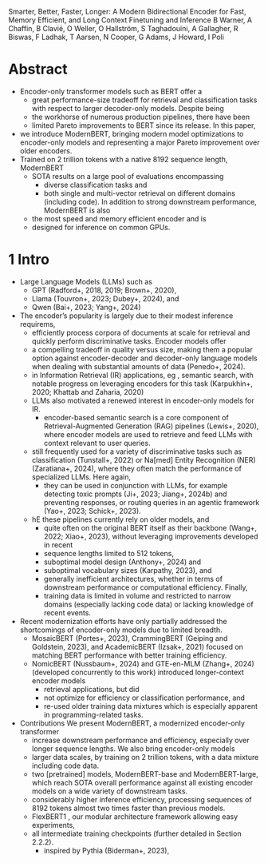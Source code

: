 Smarter, Better, Faster, Longer: A Modern Bidirectional Encoder for
  Fast, Memory Efficient, and Long Context Finetuning and Inference
B Warner, A Chaffin, B Clavié, O Weller, O Hallström, S Taghadouini,
  A Gallagher, R Biswas, F Ladhak, T Aarsen, N Cooper, G Adams, J Howard,
  I Poli

# Abstract

* Encoder-only transformer models such as BERT offer a 
  * great performance-size tradeoff for retrieval and classification tasks
    with respect to larger decoder-only models. Despite being 
  * the workhorse of numerous production pipelines, there have been 
  * limited Pareto improvements to BERT since its release. In this paper,
* we introduce ModernBERT, bringing 
  modern model optimizations to encoder-only models and representing 
  a major Pareto improvement over older encoders.
* Trained on 2 trillion tokens with a native 8192 sequence length, ModernBERT
  * SOTA results on a large pool of evaluations encompassing
    * diverse classification tasks and 
    * both single and multi-vector retrieval on different domains (including
      code). In addition to strong downstream performance, ModernBERT is also
  * the most speed and memory efficient encoder and is 
  * designed for inference on common GPUs.

# 1 Intro

* Large Language Models (LLMs) such as 
  * GPT (Radford+, 2018, 2019; Brown+, 2020), 
  * Llama (Touvron+, 2023; Dubey+, 2024), and 
  * Qwen (Bai+, 2023; Yang+, 2024)
* The encoder’s popularity is largely due to their modest inference requirems,
  * efficiently process corpora of documents at scale for retrieval and quickly
    perform discriminative tasks. Encoder models offer 
  * a compelling tradeoff in quality versus size, making them
    a popular option against encoder-decoder and decoder-only language models
    when dealing with substantial amounts of data (Penedo+, 2024).
  * in Information Retrieval (IR) applications, eg , semantic search, with
    notable progress on leveraging encoders for this task
    (Karpukhin+, 2020; Khattab and Zaharia, 2020)
  * LLMs also motivated a renewed interest in encoder-only models for IR.
    * encoder-based semantic search is a core component of
      Retrieval-Augmented Generation (RAG) pipelines (Lewis+, 2020), where
      encoder models are used to retrieve and feed LLMs with context relevant
      to user queries.
  * still frequently used for a variety of discriminative tasks such as
    classification (Tunstall+, 2022) or Na[med] Entity Recognition (NER)
    (Zaratiana+, 2024), where 
    they often match the performance of specialized LLMs. Here again, 
    * they can be used in conjunction with LLMs, for example 
      detecting toxic prompts (Ji+, 2023; Jiang+, 2024b) and 
      preventing responses, or 
      routing queries in an agentic framework (Yao+, 2023; Schick+, 2023).
  * hE these pipelines currently rely on older models, and 
    * quite often on the original BERT itself as their backbone (Wang+, 2022;
      Xiao+, 2023), without leveraging improvements developed in recent
    * sequence lengths limited to 512 tokens, 
    * suboptimal model design (Anthony+, 2024) and 
    * suboptimal vocabulary sizes (Karpathy, 2023), and 
    * generally inefficient architectures, whether in terms of downstream
      performance or computational efficiency. Finally, 
    * training data is limited in volume and restricted to narrow domains
      (especially lacking code data) or lacking knowledge of recent events.
* Recent modernization efforts have only partially addressed the shortcomings
  of encoder-only models due to limited breadth. 
  * MosaicBERT (Portes+, 2023), CrammingBERT (Geiping and Goldstein,
    2023), and AcademicBERT (Izsak+, 2021) focused on
    matching BERT performance with better training efficiency.
  * NomicBERT (Nussbaum+, 2024) and GTE-en-MLM (Zhang+, 2024) (developed
    concurrently to this work) introduced longer-context encoder models
    * retrieval applications, but did 
    * not optimize for efficiency or classification performance, and 
    * re-used older training data mixtures which is
      especially apparent in programming-related tasks.
* Contributions We present ModernBERT, a modernized encoder-only transformer
  * increase downstream performance and efficiency,
    especially over longer sequence lengths. We also bring encoder-only models
  * larger data scales, by training on 2 trillion tokens, with a data mixture
    including code data. 
  * two [pretrained] models, ModernBERT-base and ModernBERT-large, which reach
    SOTA overall performance against all existing encoder models
    on a wide variety of downstream tasks.
  * considerably higher inference efficiency, processing sequences of 8192
    tokens almost two times faster than previous models.
  * FlexBERT1 , our modular architecture framework allowing easy experiments,
  * all intermediate training checkpoints (further detailed in Section 2.2.2).
    * inspired by Pythia (Biderman+, 2023), 
